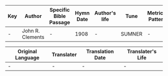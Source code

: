 Key | Author   | Specific Bible Passage     |Hymn Date |Author's life |Tune |Metrical Pattern   |Composer/Source
-- | --------- | ---------------------------|----------|--------------|-----|-------------------|-------------  
- |John R. Clements |- |1908 |- |SUMNER |- |John B. Sumner

Original Language | Translater | Translation Date   | Translater's Life  
----------------- | --------- | --------------------|-------------     
\- |- |- |-
